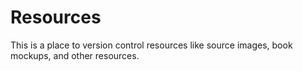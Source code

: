 # Resources

This is a place to version control resources like source images, book mockups, and other resources.
